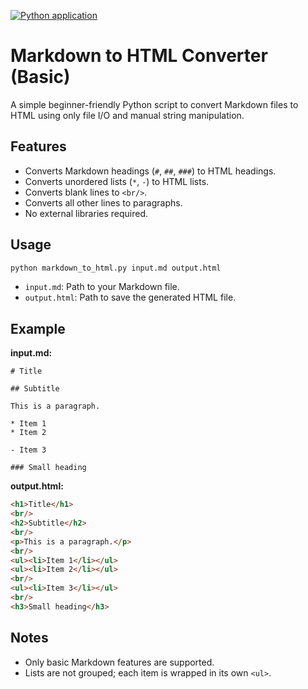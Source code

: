 [![Python application](https://github.com/HyperPenetrator/.md-to-HTML-converter/actions/workflows/python-app.yml/badge.svg)](https://github.com/HyperPenetrator/.md-to-HTML-converter/actions/workflows/python-app.yml)
# Markdown to HTML Converter (Basic)

A simple beginner-friendly Python script to convert Markdown files to HTML using only file I/O and manual string manipulation.

## Features

- Converts Markdown headings (`#`, `##`, `###`) to HTML headings.
- Converts unordered lists (`*`, `-`) to HTML lists.
- Converts blank lines to `<br/>`.
- Converts all other lines to paragraphs.
- No external libraries required.

## Usage

```bash
python markdown_to_html.py input.md output.html
```

- `input.md`: Path to your Markdown file.
- `output.html`: Path to save the generated HTML file.

## Example

**input.md:**
```
# Title

## Subtitle

This is a paragraph.

* Item 1
* Item 2

- Item 3

### Small heading
```

**output.html:**
```html
<h1>Title</h1>
<br/>
<h2>Subtitle</h2>
<br/>
<p>This is a paragraph.</p>
<br/>
<ul><li>Item 1</li></ul>
<ul><li>Item 2</li></ul>
<br/>
<ul><li>Item 3</li></ul>
<br/>
<h3>Small heading</h3>
```

## Notes

- Only basic Markdown features are supported.
- Lists are not grouped; each item is wrapped in its own `<ul>`.
